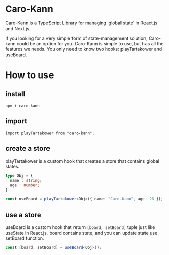 # Caro-Kann
Caro-Kann is a TypeScript Library for managing 'global state' in React.js and Next.js.

If you looking for a very simple form of state-management solution, Caro-kann could be an option for you. Caro-Kann is simple to use, but has all the features we needs. You only need to know two hooks: playTartakower and useBoard.

# How to use
## install
`npm i caro-kann`
## import
`import playTartakower from "caro-kann";`
## create a store
playTartakower is a custom hook that creates a store that contains global states.
```ts
type Obj = {
  name : string;
  age : number;
}

const useBoard = playTartakower<Obj>({ name: "Caro-Kann", age: 28 });
```
## use a store
useBoard is a custom hook that return `[board, setBoard]` tuple just like useState in React.js. board contains state, and you can update state use setBoard function.
```ts
const [board, setBoard] = useBoard<Obj>();
```
